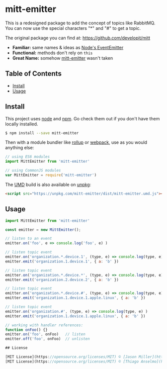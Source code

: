 # mitt-emitter
This is a redesigned package to add the concept of topics like RabbitMQ. You can now use the special characters "*" and "#" to get a topic.

The original package you can find at: https://github.com/developit/mitt

-   **Familiar:** same names & ideas as [Node's EventEmitter](https://nodejs.org/api/events.html#events_class_eventemitter)
-   **Functional:** methods don't rely on `this`
-   **Great Name:** somehow [mitt-emitter](https://npm.im/mitt-emitter) wasn't taken

## Table of Contents

-   [Install](#install)
-   [Usage](#usage)

## Install

This project uses [node](http://nodejs.org) and [npm](https://npmjs.com). Go check them out if you don't have them locally installed.

```sh
$ npm install --save mitt-emitter
```

Then with a module bundler like [rollup](http://rollupjs.org/) or [webpack](https://webpack.js.org/), use as you would anything else:

```javascript
// using ES6 modules
import MittEmitter from 'mitt-emitter'

// using CommonJS modules
var MittEmitter = require('mitt-emitter')
```

The [UMD](https://github.com/umdjs/umd) build is also available on [unpkg](https://unpkg.com):

```html
<script src="https://unpkg.com/mitt-emitter/dist/mitt-emitter.umd.js"></script>
```

## Usage

```js
import MittEmitter from 'mitt-emitter'

const emitter = new MittEmitter();

// listen to an event
emitter.on('foo', e => console.log('foo', e) )

// listen topic event
emitter.on('organization.*.device.1', (type, e) => console.log(type, e) )
emitter.emit('organization.1.device.1', { a: 'b' })

// listen topic event
emitter.on('organization.*.device.*', (type, e) => console.log(type, e) )
emitter.emit('organization.2.device.2', { a: 'b' })

// listen topic event
emitter.on('organization.*.device.#', (type, e) => console.log(type, e) )
emitter.emit('organization.1.device.1.apple.linux', { a: 'b' })

// listen topic event
emitter.on('organization.#', (type, e) => console.log(type, e) )
emitter.emit('organization.1.device.1.apple.linux', { a: 'b' })

// working with handler references:
function onFoo() {}
emitter.on('foo', onFoo)   // listen
emitter.off('foo', onFoo)  // unlisten

## License

[MIT License](https://opensource.org/licenses/MIT) © [Jason Miller](https://jasonformat.com/)
[MIT License](https://opensource.org/licenses/MIT) © [Thiago Anselmo](https://jasonformat.com/)